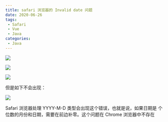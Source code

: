 ```yaml
---
title: safari 浏览器的 Invalid date 问题
date: 2020-06-26
tags:
 - Safari
 - Vue
 - Java
categories:
 - Java
---
```


![](https://img.hacpai.com/bing/20181207.jpg?imageView2/1/w/960/h/540/interlace/1/q/100)

![](https://img.hacpai.com/file/2020/03/image-441f9d63.png?imageView2/2/interlace/1/format/webp)

![](https://img.hacpai.com/file/2020/03/image-891357ab.png?imageView2/2/interlace/1/format/webp)

但是如下不会出现：

![](https://img.hacpai.com/file/2020/03/image-1572f643.png?imageView2/2/interlace/1/format/webp)

Safari 浏览器处理 YYYY-M-D 类型会出现这个错误，也就是说，如果日期是 个位数的月份和日期，需要在前边补零。这个问题在 Chrome 浏览器中不存在
